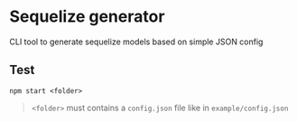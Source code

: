 
# Sequelize generator

CLI tool to generate sequelize models based on simple JSON config

## Test

```
npm start <folder>
```

> `<folder>` must contains a `config.json` file like in `example/config.json`
